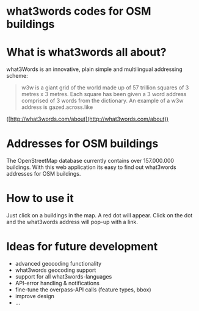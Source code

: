 what3words codes for OSM buildings
===================================

# What is what3words all about?

what3Words is an innovative, plain simple and multilingual addressing scheme:

> w3w is a giant grid of the world made up of 57 trillion squares of 3 metres x 3 metres. 
> Each square has been given a 3 word address comprised of 3 words from the dictionary. 
> An example of a w3w address is gazed.across.like

([http://what3words.com/about](http://what3words.com/about))


# Addresses for OSM buildings

The OpenStreetMap database currently contains over 157.000.000 buildings. With this web application its easy to find out what3words addresses for OSM buildings. 

# How to use it

Just click on a buildings in the map. A red dot will appear. Click on the dot and the what3words address will pop-up with a link. 

# Ideas for future development 

* advanced geocoding functionality 
* what3words geocoding support
* support for all what3words-languages
* API-error handling &amp; notifications 
* fine-tune the overpass-API calls (feature types, bbox) 
* improve design 
* ... 